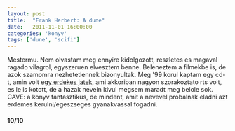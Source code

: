 ```yaml
---
layout: post
title:  "Frank Herbert: A dune"
date:   2011-11-01 16:00:00
categories: 'konyv'
tags: ['dune', 'scifi']
---
```


Mestermu. Nem olvastam meg ennyire kidolgozott, reszletes es magaval ragado vilagrol, egyszeruen elvesztem benne. Beleneztem a filmekbe is, de azok szamomra nezhetetlennek bizonyultak. Meg '99 korul kaptam egy cd-t, amin volt <a href="http://en.wikipedia.org/wiki/Dune_2000">egy erdekes jatek</a>, ami akkoriban nagyon szorakoztato rts volt, es le is kotott, de a hazak nevein kivul megsem maradt meg belole sok.
CAVE: a konyv fantasztikus, de mindent, amit a nevevel probalnak eladni azt erdemes kerulni/egeszseges gyanakvassal fogadni.

<h4>10/10</h4>